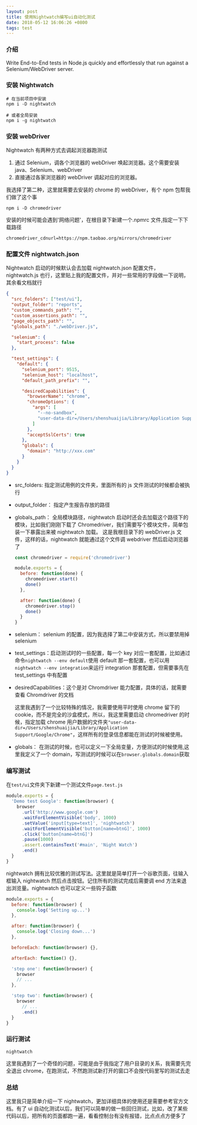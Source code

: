 ```yaml
---
layout: post
title: 使用Nightwatch编写ui自动化测试
date: 2018-05-12 16:06:26 +0800
tags: test
---
```


### 介绍

Write End-to-End tests in Node.js quickly and effortlessly that run against a Selenium/WebDriver server.

### 安装 Nightwatch

```shell
# 在当前项目中安装
npm i -D nightwatch

# 或者全局安装
npm i -g nightwatch
```

### 安装 webDriver

Nightwatch 有两种方式去调起浏览器跑测试

1. 通过 Selenium，调各个浏览器的 webDriver 唤起浏览器。这个需要安装 java、Selenium、webDriver
2. 直接通过各家浏览器的 webDriver 调起对应的浏览器。

我选择了第二种，这里就需要去安装的 chrome 的 webDriver，有个 npm 包帮我们做了这个事

```shell
npm i -D chromedriver
```

安装的时候可能会遇到'网络问题'，在根目录下新建一个.npmrc 文件,指定一下下载路径

```shell
chromedriver_cdnurl=https://npm.taobao.org/mirrors/chromedriver
```

### 配置文件 nightwatch.json

Nightwatch 启动的时候默认会去加载 nightwatch.json 配置文件，nightwatch.js 也行，这里贴上我的配置文件，并对一些常用的字段做一下说明，其余看文档就行

```json
{
  "src_folders": ["test/ui"],
  "output_folder": "reports",
  "custom_commands_path": "",
  "custom_assertions_path": "",
  "page_objects_path": "",
  "globals_path": "./webDriver.js",

  "selenium": {
    "start_process": false
  },

  "test_settings": {
    "default": {
      "selenium_port": 9515,
      "selenium_host": "localhost",
      "default_path_prefix": "",

      "desiredCapabilities": {
        "browserName": "chrome",
        "chromeOptions": {
          "args": [
            "--no-sandbox",
            "user-data-dir=/Users/shenshuaijia/Library/Application Support/Google/Chrome"
          ]
        },
        "acceptSslCerts": true
      },
      "globals": {
        "domain": "http://xxx.com"
      }
    }
  }
}
```

- src_folders: 指定测试用例的文件夹，里面所有的 js 文件测试的时候都会被执行

- output_folder： 指定产生报告存放的路径

- globals_path： 全局模块路径，nightwatch 启动时还会去加载这个路径下的模块，比如我们刚刚下载了 Chromedriver，我们需要写个模块文件，简单包装一下暴露出来被 nightwatch 加载。 这是我根目录下的 webDriver.js 文件，这样的话，nightwatch 就能通过这个文件调 webdriver 然后启动浏览器了

  ```javascript
  const chromedriver = require('chromedriver')

  module.exports = {
    before: function(done) {
      chromedriver.start()
      done()
    },

    after: function(done) {
      chromedriver.stop()
      done()
    }
  }
  ```

- selenium： selenium 的配置，因为我选择了第二中安装方式，所以要禁用掉 selenium

- test_settings：启动测试时的一些配置，每一个 key 对应一套配置，比如通过命令`nightwatch --env default`使用 default 那一套配置，也可以用`nightwatch --env integration`来运行 integration 那套配置，但需要事先在 test_settings 中有配置

- desiredCapabilities：这个是对 Chromdriver 能力配置，具体的话，就需要查看 Chromdriver 的文档

  这里我遇到了一个比较特殊的情况，我需要使用平时使用 chrome 留下的 cookie，而不是完全的沙盒模式，所以，我这里需要启动 chromedriver 的时候，指定加载 chrome 用户数据的文件夹`"user-data-dir=/Users/shenshuaijia/Library/Application Support/Google/Chrome"`，这样所有的登录信息都能在测试的时候被使用。

- globals： 在测试的时候，也可以定义一下全局变量，方便测试的时候使用,这里我定义了一个 domain，写测试的时候可以在`browser.globals.domain`获取

### 编写测试

在`test/ui`文件夹下新建一个测试文件`page.test.js`

```javascript
module.exports = {
  'Demo test Google': function(browser) {
    browser
      .url('http://www.google.com')
      .waitForElementVisible('body', 1000)
      .setValue('input[type=text]', 'nightwatch')
      .waitForElementVisible('button[name=btnG]', 1000)
      .click('button[name=btnG]')
      .pause(1000)
      .assert.containsText('#main', 'Night Watch')
      .end()
  }
}
```

nightwatch 拥有比较优雅的测试写法。这里就是简单打开一个谷歌页面，往输入框输入 nightwatch 然后点击按钮。记住所有的测试完成后需要调 end 方法来退出浏览量。nightwatch 也可以定义一些钩子函数

```javascript
module.exports = {
  before: function(browser) {
    console.log('Setting up...')
  },

  after: function(browser) {
    console.log('Closing down...')
  },

  beforeEach: function(browser) {},

  afterEach: function() {},

  'step one': function(browser) {
    browser
    // ...
  },

  'step two': function(browser) {
    browser
      // ...
      .end()
  }
}
```

### 运行测试

```
nightwatch
```

这里我遇到了一个奇怪的问题，可能是由于我指定了用户目录的关系，我需要先完全退出 chrome，在跑测试，不然跑测试新打开的窗口不会按代码里写的测试去走

### 总结

这里我只是简单介绍一下 nightwatch，更加详细具体的使用还是需要参考官方文档。有了 ui 自动化测试以后，我们可以简单的做一些回归测试，比如，改了某些代码以后，把所有的页面都跑一遍，看看控制台有没有报错，比点点点方便多了

​
